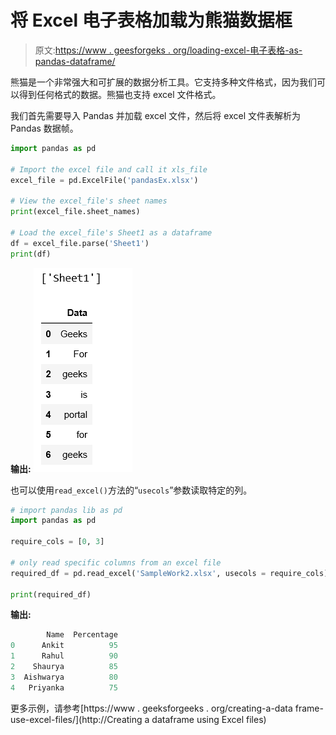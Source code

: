 # 将 Excel 电子表格加载为熊猫数据框

> 原文:[https://www . geesforgeks . org/loading-excel-电子表格-as-pandas-dataframe/](https://www.geeksforgeeks.org/loading-excel-spreadsheet-as-pandas-dataframe/)

熊猫是一个非常强大和可扩展的数据分析工具。它支持多种文件格式，因为我们可以得到任何格式的数据。熊猫也支持 excel 文件格式。

我们首先需要导入 Pandas 并加载 excel 文件，然后将 excel 文件表解析为 Pandas 数据帧。

```py
import pandas as pd

# Import the excel file and call it xls_file
excel_file = pd.ExcelFile('pandasEx.xlsx')

# View the excel_file's sheet names
print(excel_file.sheet_names)

# Load the excel_file's Sheet1 as a dataframe
df = excel_file.parse('Sheet1')
print(df)
```

**输出:**
![](img/f6df9f02d4f4eb48a06381f63609c370.png)

也可以使用`read_excel()`方法的“`usecols`”参数读取特定的列。

```py
# import pandas lib as pd 
import pandas as pd 

require_cols = [0, 3] 

# only read specific columns from an excel file 
required_df = pd.read_excel('SampleWork2.xlsx', usecols = require_cols) 

print(required_df) 
```

**输出:**

```py
        Name  Percentage
0      Ankit          95
1      Rahul          90
2    Shaurya          85
3  Aishwarya          80
4   Priyanka          75
```

更多示例，请参考[https://www . geeksforgeeks . org/creating-a-data frame-use-excel-files/](http://Creating a dataframe using Excel files)